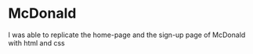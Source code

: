 # McDonald
I was able to replicate the home-page and the sign-up page of McDonald with html and css
